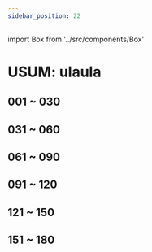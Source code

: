 ```yaml
---
sidebar_position: 22
---
```

import Box from '../src/components/Box'

# USUM: ulaula

## 001 ~ 030
<Box dexid="usum_ulaula" index="0" title="001 ~ 030" />

## 031 ~ 060
<Box dexid="usum_ulaula" index="1" title="031 ~ 060" />

## 061 ~ 090
<Box dexid="usum_ulaula" index="2" title="061 ~ 090" />

## 091 ~ 120
<Box dexid="usum_ulaula" index="3" title="091 ~ 120" />

## 121 ~ 150
<Box dexid="usum_ulaula" index="4" title="121 ~ 150" />

## 151 ~ 180
<Box dexid="usum_ulaula" index="5" title="151 ~ 180" />
